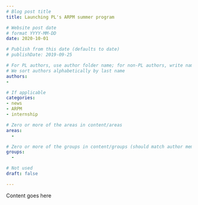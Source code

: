 ```yaml
---
# Blog post title
title: Launching PL's ARPM summer program

# Website post date
# format YYYY-MM-DD
date: 2020-10-01

# Publish from this date (defaults to date)
# publishDate: 2019-09-25

# For PL authors, use author folder name; for non-PL authors, write name as in paper within ""
# We sort authors alphabetically by last name
authors:
-

# If applicable
categories:
- news
- ARPM
- internship

# Zero or more of the areas in content/areas
areas:
  -

# Zero or more of the groups in content/groups (should match author membership)
groups:
  -

# Not used
draft: false

---
```


Content goes here

